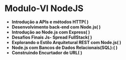 # Modulo-VI NodeJS

- **Introdução a APIs e métodos HTTP(  )**
- **Desenvolvimento back-end com Node.js(  )**
- **Introdução ao Node.js com Express(  )**
- **Desafios Finais Js- Spread FullStack(  )**
- **Explorando o Estilo Arquitetural REST com Node.js(  )**
- **Node.js com Bancos de Dados Relacionais(SQL):(   )**
- **Construindo Encurtador de URL(  )**